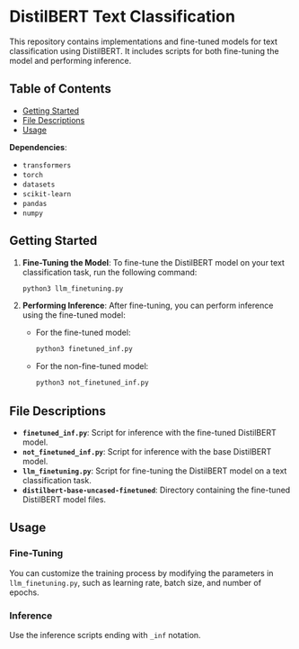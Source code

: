 
# DistilBERT Text Classification

This repository contains implementations and fine-tuned models for text classification using DistilBERT. It includes scripts for both fine-tuning the model and performing inference.

## Table of Contents

- [Getting Started](#getting-started)
- [File Descriptions](#file-descriptions)
- [Usage](#usage)

**Dependencies**: 
- `transformers`
- `torch`
- `datasets`
- `scikit-learn`
- `pandas`
- `numpy`

## Getting Started

1. **Fine-Tuning the Model**:
   To fine-tune the DistilBERT model on your text classification task, run the following command:

   ```bash
   python3 llm_finetuning.py
   ```

2. **Performing Inference**:
   After fine-tuning, you can perform inference using the fine-tuned model:

   - For the fine-tuned model:

     ```bash
     python3 finetuned_inf.py
     ```

   - For the non-fine-tuned model:

     ```bash
     python3 not_finetuned_inf.py
     ```

## File Descriptions

- **`finetuned_inf.py`**: Script for inference with the fine-tuned DistilBERT model.
- **`not_finetuned_inf.py`**: Script for inference with the base DistilBERT model.
- **`llm_finetuning.py`**: Script for fine-tuning the DistilBERT model on a text classification task.
- **`distilbert-base-uncased-finetuned`**: Directory containing the fine-tuned DistilBERT model files.

## Usage

### Fine-Tuning

You can customize the training process by modifying the parameters in `llm_finetuning.py`, such as learning rate, batch size, and number of epochs.

### Inference

Use the inference scripts ending with `_inf` notation.
